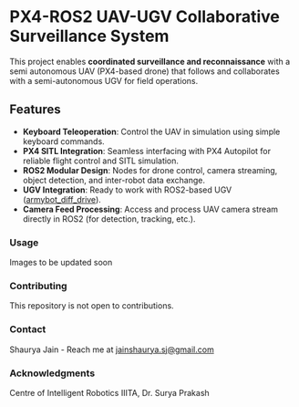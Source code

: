 # PX4-ROS2 UAV-UGV Collaborative Surveillance System

This project enables **coordinated surveillance and reconnaissance** with a semi autonomous UAV (PX4-based drone) that follows and collaborates with a semi-autonomous UGV for field operations.

## Features

- **Keyboard Teleoperation**: Control the UAV in simulation using simple keyboard commands.
- **PX4 SITL Integration**: Seamless interfacing with PX4 Autopilot for reliable flight control and SITL simulation.
- **ROS2 Modular Design**: Nodes for drone control, camera streaming, object detection, and inter-robot data exchange.
- **UGV Integration**: Ready to work with ROS2-based UGV ([armybot_diff_drive](https://github.com/ShauryaJain03/armybot_diff_drive)).
- **Camera Feed Processing**: Access and process UAV camera stream directly in ROS2 (for detection, tracking, etc.).

### Usage

Images to be updated soon

<!-- Contributing -->
### Contributing

This repository is not open to contributions.

<!-- CONTACT -->
### Contact

Shaurya Jain - Reach me at jainshaurya.sj@gmail.com

<!-- ACKNOWLEDGMENTS -->
### Acknowledgments

Centre of Intelligent Robotics IIITA, Dr. Surya Prakash

